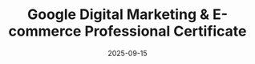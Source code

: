 ---
title: "Google Digital Marketing & E-commerce Professional Certificate"
title_es: "Certificado Profesional de Marketing Digital y Comercio Electrónico de Google"
issuer: "Google"
issuer_es: "Google"
date: "2025-09-15"
category: "Digital Marketing"
category_es: "Marketing Digital"
type: "professional-certificate"
type_es: "certificado profesional"
credential_id: "J9E1PFUST8AO"
credential_url: "https://www.coursera.org/account/accomplishments/professional-cert/J9E1PFUST8AO"
pdf_url: "/certificates/pdf/Google_Digital_Marketing_E_commerce_Professional_Certificate.pdf"
image: "/certificates/img/Google_Digital_Marketing_E_commerce_Professional_Certificate.webp"
description: "This **Professional Certificate** from **Google** is an 8-course program designed to prepare learners for an entry-level career in **Digital Marketing and E-commerce**. The curriculum covers the fundamentals of digital marketing, including **Search Engine Optimization (SEO)**, **Search Engine Marketing (SEM)** (Google Ads), **Email Marketing**, **Social Media Strategy**, and **Marketing Analytics** (Google Analytics). It also provides skills for building and managing **E-Commerce** stores (Shopify) and developing customer loyalty strategies."
description_es: "Este **Certificado Profesional** de **Google** es un programa de 8 cursos diseñado para preparar a los estudiantes para una carrera de nivel inicial en **Marketing Digital y Comercio Electrónico**. El plan de estudios cubre los fundamentos del marketing digital, incluyendo la **Optimización de Motores de Búsqueda (SEO)**, el **Marketing en Motores de Búsqueda (SEM)** (Google Ads), el **Marketing por Correo Electrónico**, la **Estrategia de Redes Sociales** y la **Analítica de Marketing** (Google Analytics). También proporciona habilidades para construir y gestionar tiendas de **Comercio Electrónico** (Shopify) y desarrollar estrategias de fidelización de clientes."
skills: ["Digital Marketing","E-Commerce","Search Engine Optimization (SEO)","Search Engine Marketing (SEM)","Google Ads","Google Analytics","Email Marketing","Social Media Strategy","A/B Testing","Marketing Analytics","Customer Retention","Data Storytelling","Loyalty Programs","Spreadsheet Software","Social Media Management"]
featured: true
duration: "Approx. 6 Months"
duration_es: "Aprox. 6 Meses"
study_hours: "Approx. 240 hours (10 hours/week)"
study_hours_es: "Aprox. 240 horas (10 horas/semana)"
content_covered: [
  "Defining digital marketing and e-commerce, and the role of the marketing funnel.",
  "Attracting and engaging customers using **Search Engine Optimization (SEO)** and **Search Engine Marketing (SEM)** with **Google Ads**.",
  "Developing and executing effective **Email Marketing** campaigns (Mailchimp, HubSpot).",
  "Creating and managing **Social Media Strategy** and content calendars (Hootsuite, Twitter).",
  "Measuring performance using **Marketing Analytics** and tools like **Google Analytics**.",
  "Building and managing an **E-Commerce** store (Shopify), and applying strategies for order fulfillment.",
  "Developing customer **Loyalty Programs** and retention strategies.",
  "Applying new **Generative AI** skills for job search and marketing strategy brainstorming.",
]
content_covered_es: [
  "Definición de marketing digital y comercio electrónico, y el papel del embudo de marketing.",
  "Atracción e interacción con clientes utilizando **Optimización de Motores de Búsqueda (SEO)** y **Marketing en Motores de Búsqueda (SEM)** con **Google Ads**.",
  "Desarrollo y ejecución de campañas efectivas de **Marketing por Correo Electrónico** (Mailchimp, HubSpot).",
  "Creación y gestión de **Estrategia de Redes Sociales** y calendarios de contenido (Hootsuite, Twitter).",
  "Medición del rendimiento mediante **Analítica de Marketing** y herramientas como **Google Analytics**.",
  "Construcción y gestión de una tienda de **Comercio Electrónico** (Shopify), y aplicación de estrategias para la gestión de pedidos.",
  "Desarrollo de **Programas de Fidelización** de clientes y estrategias de retención.",
  "Aplicación de nuevas habilidades de **IA Generativa** para la búsqueda de empleo y la lluvia de ideas de estrategias de marketing.",
]
learning_outcomes: [
  "Explain the fundamentals of **Digital Marketing** and its various channels.",
  "Execute campaigns across search, social media, and email using tools like **Google Ads**, Hootsuite, and Mailchimp.",
  "Analyze marketing performance and customer behavior using **Google Analytics** and **Marketing Analytics** techniques.",
  "Set up, launch, and manage a basic **E-Commerce** store on platforms like Shopify.",
  "Develop comprehensive digital marketing strategies that attract, engage, and retain customers.",
]
learning_outcomes_es: [
  "Explicar los fundamentos del **Marketing Digital** y sus diversos canales.",
  "Ejecutar campañas a través de búsqueda, redes sociales y correo electrónico utilizando herramientas como **Google Ads**, Hootsuite y Mailchimp.",
  "Analizar el rendimiento de marketing y el comportamiento del cliente utilizando **Google Analytics** y técnicas de **Analítica de Marketing**.",
  "Configurar, lanzar y gestionar una tienda básica de **Comercio Electrónico** en plataformas como Shopify.",
  "Desarrollar estrategias integrales de marketing digital que atraigan, involucren y retengan clientes.",
]
---